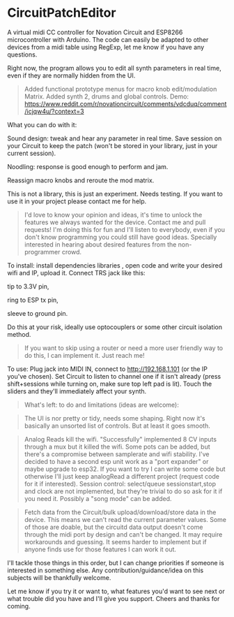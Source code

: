 # CircuitPatchEditor
A virtual midi CC controller for Novation Circuit and ESP8266 microcontroller with Arduino.
The code can easily be adapted to other devices from a midi table using RegExp, let me know if you have any questions.

Right now, the program allows you to edit all synth parameters in real time, even if they are normally hidden from the UI.
>Added functional prototype menus for macro knob edit/modulation Matrix.
>Added synth 2, drums and global controls. Demo: https://www.reddit.com/r/novationcircuit/comments/vdcduq/comment/icjqw4u/?context=3

What you can do with it:

Sound design: tweak and hear any parameter in real time. Save session on your Circuit to keep the patch (won't be stored in your library, just in your current session).

Noodling: response is good enough to perform and jam.

Reassign macro knobs and reroute the mod matrix.

This is not a library, this is just an experiment. Needs testing. If you want to use it in your project please contact me for help.

>I'd love to know your opinion and ideas, it's time to unlock the features we always wanted for the device. Contact me and pull requests!
>I'm doing this for fun and I'll listen to everybody, even if you don't know programming you could still have good ideas.
>Specially interested in hearing about desired features from the non-programmer crowd.

To install: 
install dependencies libraries , open code and write your desired wifi and IP, upload it. Connect TRS jack like this:

tip to 3.3V pin,

ring to ESP tx pin, 

sleeve to ground pin. 

Do this at your risk, ideally use optocouplers or some other circuit isolation method.
>If you want to skip using a router or need a more user friendly way to do this, I can implement it. Just reach me!

To use: 
Plug jack into MIDI IN, connect to http://192.168.1.101 (or the IP you've chosen). Set Circuit to listen to channel one if it isn't already (press shift+sessions while turning on, make sure top left pad is lit). Touch the sliders and they'll immediately affect your synth.

>What's left: to do and limitations (ideas are welcome):

>The UI is nor pretty or tidy, needs some shaping. Right now it's basically an unsorted list of controls. But at least it goes smooth.

>Analog Reads kill the wifi. "Successfully" implemented 8 CV inputs through a mux but it killed the wifi. Some pots can be added, but there's a compromise between samplerate and wifi stability. I've decided to have a second esp unit work as a "port expander" or maybe upgrade to esp32. If you want to try I can write some code but otherwise I'll just keep analogRead a different project (request code for it if interested).
>Session control: select/queue sessionstart,stop and clock are not implemented, but they're trivial to do so ask for it if you need it. Possibly a "song mode" can be added.

>Fetch data from the Circuit/bulk upload/download/store data in the device. This means we can't read the current parameter values.  Some of those are doable, but the circuitd data output doesn't come through the midi port by design and can't be changed. It may require workarounds and guessing. It seems harder to implement but if anyone finds use for those features I can work it out.

I'll tackle those things in this order, but I can change priorities if someone is interested in something else. Any contribution/guidance/idea on this subjects will be thankfully welcome.



Let me know if you try it or want to, what features you'd want to see next or what trouble did you have and I'll give you support. Cheers and thanks for coming.
